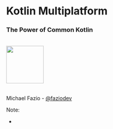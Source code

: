 # Kotlin Multiplatform
### The Power of Common Kotlin
<br />

<img src="img/kotlin-text-logo.png" height="100"/>

<br />
<br />


Michael Fazio - [@faziodev](https://twitter.com/faziodev)

Note:

+